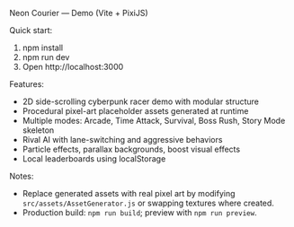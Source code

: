 Neon Courier — Demo (Vite + PixiJS)

Quick start:

1. npm install
2. npm run dev
3. Open http://localhost:3000

Features:
- 2D side-scrolling cyberpunk racer demo with modular structure
- Procedural pixel-art placeholder assets generated at runtime
- Multiple modes: Arcade, Time Attack, Survival, Boss Rush, Story Mode skeleton
- Rival AI with lane-switching and aggressive behaviors
- Particle effects, parallax backgrounds, boost visual effects
- Local leaderboards using localStorage

Notes:
- Replace generated assets with real pixel art by modifying `src/assets/AssetGenerator.js` or swapping textures where created.
- Production build: `npm run build`; preview with `npm run preview`. 